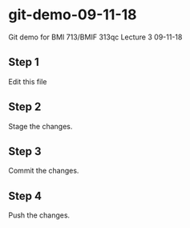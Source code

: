 # git-demo-09-11-18
Git demo for BMI 713/BMIF 313qc Lecture 3 09-11-18


## Step 1
Edit this file

## Step 2
Stage the changes.

## Step 3
Commit the changes.

## Step 4
Push the changes.